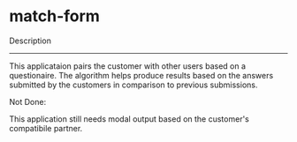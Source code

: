 # match-form

Description
____________________

This applicataion pairs the customer with other users based on a questionaire. The algorithm helps produce results based on the answers submitted by the customers in comparison to previous submissions.





Not Done:

This application still needs modal output based on the customer's compatibile partner. 